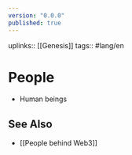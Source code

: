```yaml
---
version: "0.0.0"
published: true
---
```

uplinks:: [[Genesis]]
tags:: #lang/en 
# People
- Human beings

## See Also
- [[People behind Web3]]